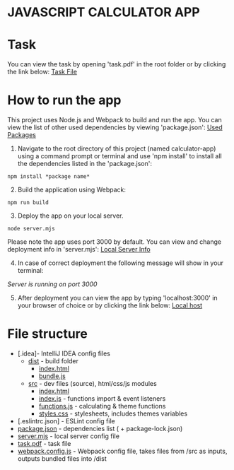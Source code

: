 JAVASCRIPT CALCULATOR APP
=========================

# Task

You can view the task by opening 'task.pdf' in the root folder or by clicking the link below:
[Task File](task.pdf)

# How to run the app

This project uses Node.js and Webpack to build and run the app. You can view the list of other used dependencies by viewing 'package.json':
[Used Packages](package.json)

1. Navigate to the root directory of this project (named calculator-app) using a command prompt or terminal and use 'npm install' to install all the dependencies listed in the 'package.json':

```npm install *package name*```

2. Build the application using Webpack:

```npm run build```

3. Deploy the app on your local server. 

```node server.mjs```

Please note the app uses port 3000 by default. You can view and change deployment info in 'server.mjs':
[Local Server Info](server.mjs)

4. In case of correct deployment the following message will show in your terminal:

_Server is running on port 3000_

5. After deployment you can view the app by typing 'localhost:3000' in your browser of choice or by clicking the link below:
[Local host](http://localhost:3000)

# File structure

- [.idea]- IntelliJ IDEA config files
    - [dist](./dist/) - build folder
        - [index.html](./dist/index.html)
        - [bundle.js](./dist/bundle.js)
    - [src](./src/) - dev files (source), html/css/js modules
        - [index.html](./src/index.html)
        - [index.js](./src/index.js) - functions import & event listeners
        - [functions.js](./src/functions.js) - calculating & theme functions
        - [styles.css](./src/styles.css) - stylesheets, includes themes variables
- [.eslintrc.json] - ESLint config file
- [package.json](package.json) - dependencies list ( + package-lock.json)
- [server.mjs](server.mjs) - local server config file
- [task.pdf](task.pdf) - task file
- [webpack.config.js](webpack.config.js) - Webpack config file, takes files from /src as inputs, outputs bundled files into /dist